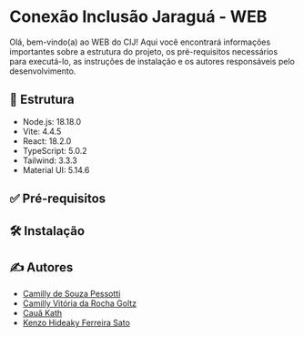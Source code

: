 # Conexão Inclusão Jaraguá - WEB

Olá, bem-vindo(a) ao WEB do CIJ! Aqui você encontrará informações importantes sobre a estrutura do projeto, os pré-requisitos necessários para executá-lo, as instruções de instalação e os autores responsáveis pelo desenvolvimento.

## 🧱 Estrutura

- Node.js: 18.18.0
- Vite: 4.4.5
- React: 18.2.0
- TypeScript: 5.0.2
- Tailwind: 3.3.3
- Material UI: 5.14.6

## ✅ Pré-requisitos

## 🛠 Instalação

## ✍ Autores

- [Camilly de Souza Pessotti](https://github.com/pessotticamilly)
- [Camilly Vitória da Rocha Goltz](https://github.com/VitoriaCamilly)
- [Cauã Kath](https://github.com/CauaKath)
- [Kenzo Hideaky Ferreira Sato](https://github.com/Kenzohfs)
